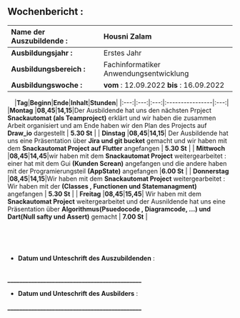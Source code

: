 ## Wochenbericht :
| **Name der Auszubildende :** | Housni Zalam |
|:--------|:--------|
| **Ausbildungsjahr :** | Erstes Jahr |   
| **Ausbildungsbereich :** | Fachinformatiker Anwendungsentwicklung |   
| **Ausbildungswoche :** | **vom** : 12.09.2022 **bis** : 16.09.2022 |

&nbsp;
&nbsp;
|**Tag**|**Beginn**|**Ende**|**Inhalt**|**Stunden**|
|:---:|:---:|:---:|:----------------|:---:|
|**Montag** |**08,45**|**14,15**|Der Ausbildende hat uns den nächsten Prpject **Snackautomat (als Teamproject)** erklärt und wir haben die zusammen Arbeit organisiert und am Ende haben wir den Plan des Projects auf **Draw_io** dargestellt | **5.30 St** |
| **Dinstag** |**08,45**|**14,15**| Der Ausbildende hat uns eine Präsentation über **Jira und git bucket** gemacht und wir haben mit dem **Snackautomat Project auf Flutter** angefangen | **5.30 St**  |
| **Mittwoch** |**08,45**|**14,45**|wir haben mit dem **Snackautomat Project** weitergearbeitet : einer hat mit dem Gui **(Kunden Screan)** angefangen und die andere haben mit der Programierungsteil **(AppState)** angefangen |**6.00 St** |
| **Donnerstag** |**08,45**|**14,15**|Wir haben mit dem **Snackautomat Project** weitergearbeitet : Wir haben mit der **(Classes , Functionen und Statemanagment)** angefangen | **5.30 St** |
| **Freitag** |**08,45**|**15,45**| Wir haben mit dem **Snackautomat Project** weitergearbeitet und der Ausnildende hat uns eine Präsentation über **Algorithmus(Psuedocode , Diagramcode, ...) und Dart(Null safty und Assert)** gemacht  | **7.00 St** |

&nbsp;

&nbsp;
* **Datum und Unteschrift des Auszubildenden** :    
&nbsp;
&nbsp;

**_____________________________________________**
&nbsp;
&nbsp;
* **Datum und Unteschrift des Ausbilders** :
&nbsp;
&nbsp;

**_____________________________________________**